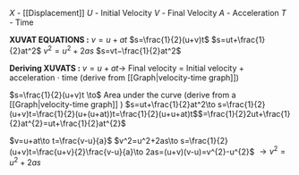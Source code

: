 *X -* [[Displacement]] 
*U -* Initial Velocity
*V -* Final Velocity 
*A -* Acceleration
*T -* Time

**XUVAT EQUATIONS :**
$v=u+at$
$s=\frac{1}{2}(u+v)t$
$s=ut+\frac{1}{2}at^2$
$v^2=u^2+2as$
$s=vt−\frac{1}{2}at^2$

**Deriving XUVATS :**
$v=u+at \to$ Final velocity = Initial velocity + acceleration $\cdot$ time (derive from [[Graph|velocity-time graph]])

$s=\frac{1}{2}(u+v)t \to$ Area under the curve (derive from a [[Graph|velocity-time graph]] )
$s=ut+\frac{1}{2}at^2\to s=\frac{1}{2}(u+v)t=\frac{1}{2}(u+(u+at))t=\frac{1}{2}(u+u+at)t$$=\frac{1}{2}2ut+\frac{1}{2}at^{2}=ut+\frac{1}{2}at^{2}$ 

$v=u+at\to t=\frac{v-u}{a}$
$v^2=u^2+2as\to s=\frac{1}{2}(u+v)t=\frac{u+v}{2}\frac{v-u}{a}\to 2as=(u+v)(v-u)=v^{2}-u^{2}$
$\to v^{2}=u^{2}+2as$
